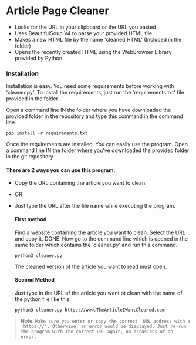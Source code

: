 # Article Page Cleaner
- Looks for the URL in your clipboard or the URL you pasted
- Uses BeautifulSoup V4 to parse your provided HTML file
- Makes a new HTML file by the name 'cleaned.HTML' (Included in the folder)
- Opens the recently created HTML using the WebBrowser Library provided by Python

### Installation
Installation is easy. You need some requirements before working with 'cleaner.py'. To install the requirements, just run the 'requirements.txt' file provided in the folder.

Open a command line IN the folder where you have downloaded the provided folder in the repository and type this command in the command line.

``` 
pip install -r requirements.txt
```

Once the requirements are installed. You can easily use the program. Open a command line IN the folder where you've downloaded the provided folder in the git repository. 

#### There are 2 ways you can use this program:
- Copy the URL containing the article you want to clean. 
- OR
- Just type the URL after the file name while executing the program.

    #### First method
    Find a website containing the article you want to clean. Select the URL and copy it. DONE.
    Now go to the command line which is opened in the same folder which contains the 'cleaner.py' and run this command.
    ```
    python3 cleaner.py
    ```
     The cleaned version of the article you want to read must open.

    #### Second Method
    Just type in the URL of the article you want ot clean with the name of the python file like this:
    ```
    python3 cleaner.py https://www.TheArticleIWantCleaned.com
    ```
> Note: `Make sure you enter or copy the correct  URL address with a 'https://'. Otherwise, an error would be displayed. Just re-run the program with the correct URL again, on occasions of an error.`
